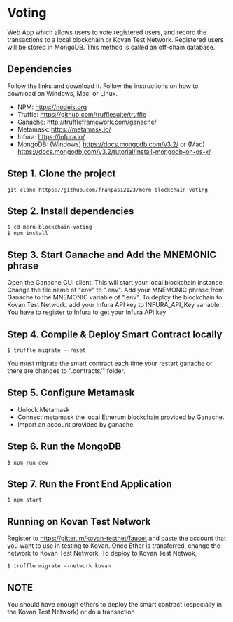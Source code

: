 # Voting

Web App which allows users to vote registered users, and record the transactions to a local blockchain or Kovan Test Network. Registered users will be stored in MongoDB. This method is called an off-chain database.

## Dependencies
Follow the links and download it. Follow the instructions on how to download on Windows, Mac, or Linux.
- NPM: https://nodejs.org
- Truffle: https://github.com/trufflesuite/truffle
- Ganache: http://truffleframework.com/ganache/
- Metamask: https://metamask.io/
- Infura: https://infura.io/
- MongoDB: (Windows) https://docs.mongodb.com/v3.2/ or (Mac) https://docs.mongodb.com/v3.2/tutorial/install-mongodb-on-os-x/

## Step 1. Clone the project

`git clone https://github.com/franpas12123/mern-blockchain-voting`

## Step 2. Install dependencies

```
$ cd mern-blockchain-voting
$ npm install
```

## Step 3. Start Ganache and Add the MNEMONIC phrase

Open the Ganache GUI client. This will start your local blockchain instance.
Change the file name of "env" to ".env". Add your MNEMONIC phrase from Ganache to the MNEMONIC variable of ".env". To deploy the blockchain to Kovan Test Network, add your Infura API key to INFURA_API_Key variable. You have to register to Infura to get your Infura API key

## Step 4. Compile & Deploy Smart Contract locally

`$ truffle migrate --reset`

You must migrate the smart contract each time your restart ganache or there are changes to ".contracts/" folder.

## Step 5. Configure Metamask

- Unlock Metamask
- Connect metamask the local Etherum blockchain provided by Ganache.
- Import an account provided by ganache.

## Step 6. Run the MongoDB

`$ npm run dev`

## Step 7. Run the Front End Application

`$ npm start`

## Running on Kovan Test Network

Register to https://gitter.im/kovan-testnet/faucet and paste the account that you want to use in testing to Kovan. Once Ether is transferred, change the network to Kovan Test Network.
To deploy to Kovan Test Netwok,

```
$ truffle migrate --network kovan
```

## NOTE

You should have enough ethers to deploy the smart contract (especially in the Kovan Test Network) or do a transaction
